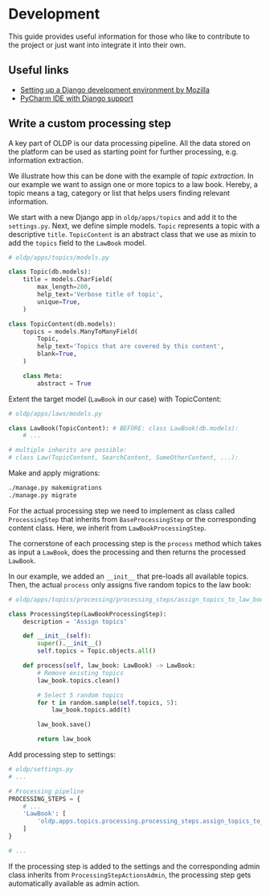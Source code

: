 # Development

This guide provides useful information for those who like to contribute to the project or just want into integrate it into their own.

## Useful links

- [Setting up a Django development environment by Mozilla](https://developer.mozilla.org/en-US/docs/Learn/Server-side/Django/development_environment)
- [PyCharm IDE with Django support](https://www.jetbrains.com/help/pycharm/django-support7.html)

## Write a custom processing step

A key part of OLDP is our data processing pipeline.
All the data stored on the platform can be used as starting point for further processing, e.g. information extraction.

We illustrate how this can be done with the example of *topic extraction*.
In our example we want to assign one or more topics to a law book.
Hereby, a topic means a tag, category or list that helps users finding relevant information.

We start with a new Django app in `oldp/apps/topics` and add it to the `settings.py`.
Next, we define simple models.
`Topic` represents a topic with a descriptive `title`.
`TopicContent` is an abstract class that we use as mixin to add the `topics` field to the `LawBook` model.

```python
# oldp/apps/topics/models.py

class Topic(db.models):
    title = models.CharField(
        max_length=200,
        help_text='Verbose title of topic',
        unique=True,
    )

class TopicContent(db.models):
    topics = models.ManyToManyField(
        Topic,
        help_text='Topics that are covered by this content',
        blank=True,
    )

    class Meta:
        abstract = True

```

Extent the target model (`LawBook` in our case) with TopicContent:

```python
# oldp/apps/laws/models.py

class LawBook(TopicContent): # BEFORE: class LawBook(db.models):
    # ...

# multiple inherits are possible:
# class Law(TopicContent, SearchContent, SomeOtherContent, ...):
```

Make and apply migrations:

```bash
./manage.py makemigrations
./manage.py migrate
```


For the actual processing step we need to implement as class called `ProcessingStep` that inherits from
`BaseProcessingStep` or the corresponding content class. Here, we inherit from `LawBookProcessingStep`.

The cornerstone of each processing step is the `process` method which takes as input a `LawBook`, does the processing
and then returns the processed `LawBook`.

In our example, we added an `__init__` that pre-loads all available topics. Then, the actual `process` only assigns
five random topics to the law book:

```python
# oldp/apps/topics/processing/processing_steps/assign_topics_to_law_book.py

class ProcessingStep(LawBookProcessingStep):
    description = 'Assign topics'

    def __init__(self):
        super().__init__()
        self.topics = Topic.objects.all()

    def process(self, law_book: LawBook) -> LawBook:
        # Remove existing topics
        law_book.topics.clean()

        # Select 5 random topics
        for t in random.sample(self.topics, 5):
            law_book.topics.add(t)

        law_book.save()

        return law_book
```

Add processing step to settings:

```python
# oldp/settings.py
# ...

# Processing pipeline
PROCESSING_STEPS = {
    # ...
    'LawBook': [
        'oldp.apps.topics.processing.processing_steps.assign_topics_to_law_book',  # Add this line
    ]
}

# ...
```

If the processing step is added to the settings and the corresponding admin class inherits from `ProcessingStepActionsAdmin`,
the processing step gets automatically available as admin action.

